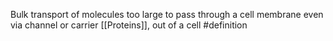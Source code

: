 Bulk transport of molecules too large to pass through a cell membrane even via channel or carrier [[Proteins]], out of a cell
#definition